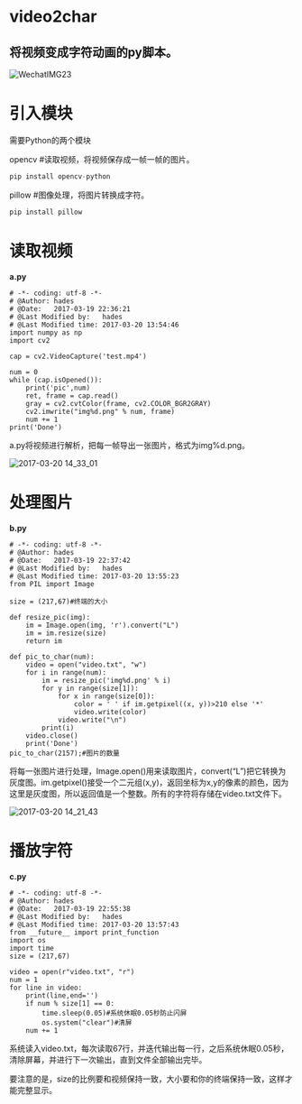 # video2char

## 将视频变成字符动画的py脚本。

![WechatIMG23](https://oavi5ezjr.qnssl.com/wp-content/uploads/2017/03/WechatIMG23.jpg)

# 引入模块

需要Python的两个模块

opencv #读取视频，将视频保存成一帧一帧的图片。

```python
pip install opencv-python
```

pillow #图像处理，将图片转换成字符。

```python
pip install pillow
```



# 读取视频

**a.py**

```
# -*- coding: utf-8 -*-
# @Author: hades
# @Date:   2017-03-19 22:36:21
# @Last Modified by:   hades
# @Last Modified time: 2017-03-20 13:54:46
import numpy as np
import cv2

cap = cv2.VideoCapture('test.mp4')

num = 0
while (cap.isOpened()):
    print('pic',num)
    ret, frame = cap.read()
    gray = cv2.cvtColor(frame, cv2.COLOR_BGR2GRAY)
    cv2.imwrite("img%d.png" % num, frame)
    num += 1
print('Done')

```

a.py将视频进行解析，把每一帧导出一张图片，格式为img%d.png。

![2017-03-20 14_33_01](https://oavi5ezjr.qnssl.com/wp-content/uploads/2017/03/2017-03-20-14_33_01.gif)

# 处理图片

**b.py**

```
# -*- coding: utf-8 -*-
# @Author: hades
# @Date:   2017-03-19 22:37:42
# @Last Modified by:   hades
# @Last Modified time: 2017-03-20 13:55:23
from PIL import Image

size = (217,67)#终端的大小

def resize_pic(img):
    im = Image.open(img, 'r').convert("L")
    im = im.resize(size)
    return im

def pic_to_char(num):
    video = open("video.txt", "w")
    for i in range(num):
        im = resize_pic('img%d.png' % i)
        for y in range(size[1]):
            for x in range(size[0]):
                color = ' ' if im.getpixel((x, y))>210 else '*' 
                video.write(color)
            video.write("\n")
        print(i)
    video.close()
    print('Done')
pic_to_char(2157);#图片的数量

```

将每一张图片进行处理，Image.open()用来读取图片，convert(“L”)把它转换为灰度图。im.getpixel()接受一个二元组(x,y)，返回坐标为x,y的像素的颜色，因为这里是灰度图，所以返回值是一个整数。所有的字符将存储在video.txt文件下。

![2017-03-20 14_21_43](https://oavi5ezjr.qnssl.com/wp-content/uploads/2017/03/2017-03-20-14_21_43.gif)

# 播放字符

**c.py**

```
# -*- coding: utf-8 -*-
# @Author: hades
# @Date:   2017-03-19 22:55:38
# @Last Modified by:   hades
# @Last Modified time: 2017-03-20 13:57:43
from __future__ import print_function
import os
import time
size = (217,67)

video = open(r"video.txt", "r")
num = 1
for line in video:
    print(line,end='')
    if num % size[1] == 0:
        time.sleep(0.05)#系统休眠0.05秒防止闪屏
        os.system("clear")#清屏
    num += 1

```

 

系统读入video.txt，每次读取67行，并迭代输出每一行，之后系统休眠0.05秒，清除屏幕，并进行下一次输出，直到文件全部输出完毕。

要注意的是，size的比例要和视频保持一致，大小要和你的终端保持一致，这样才能完整显示。



